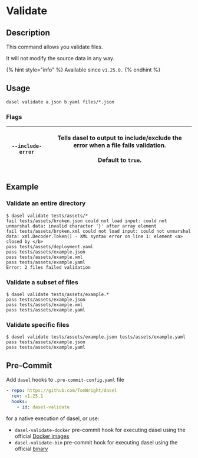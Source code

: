 # Validate

## Description

This command allows you validate files.

It will not modify the source data in any way.

{% hint style="info" %}
Available since `v1.25.0.`
{% endhint %}

## Usage

```shell
dasel validate a.json b.yaml files/*.json
```

### Flags

| `--include-error` | <p>Tells dasel to output to include/exclude the error when a file fails validation.<br><br>Default to <code>true</code>.</p> |
| ----------------- | ---------------------------------------------------------------------------------------------------------------------------- |

## Example

### Validate an entire directory

```shell
$ dasel validate tests/assets/*
fail tests/assets/broken.json could not load input: could not unmarshal data: invalid character '}' after array element
fail tests/assets/broken.xml could not load input: could not unmarshal data: xml.Decoder.Token() - XML syntax error on line 1: element <a> closed by </b>
pass tests/assets/deployment.yaml
pass tests/assets/example.json
pass tests/assets/example.xml
pass tests/assets/example.yaml
Error: 2 files failed validation
```

### Validate a subset of files

```shell
$ dasel validate tests/assets/example.*
pass tests/assets/example.json
pass tests/assets/example.xml
pass tests/assets/example.yaml
```

### Validate specific files

```shell
$ dasel validate tests/assets/example.json tests/assets/example.yaml
pass tests/assets/example.json
pass tests/assets/example.yaml
```

## Pre-Commit

Add `dasel` hooks to `.pre-commit-config.yaml` file

```yaml
- repo: https://github.com/TomWright/dasel
  rev: v1.25.1
  hooks:
    - id: dasel-validate
```

for a native execution of dasel, or use:

* `dasel-validate-docker` pre-commit hook for executing dasel using the official [Docker images](https://daseldocs.tomwright.me/installation#docker)
* `dasel-validate-bin` pre-commit hook for executing dasel using the official [binary](installation/)
